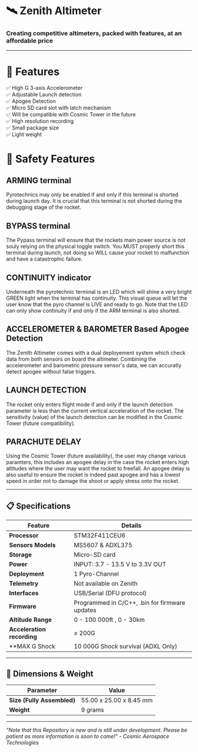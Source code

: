 # 🛰️ Zenith Altimeter

### **Creating competitive altimeters, packed with features, at an affordable price**  

---

# 📌 Features  
✅ High G 3-axis Accelerometer <br>
✅ Adjustable Launch detection<br>
✅ Apogee Detection<br>
✅ Micro SD card slot with latch mechanism<br>
✅ Will be compatible with Cosmic Tower in the future<br>
✅ High resolution recording<br>
✅ Small package size  <br>
✅ Light weight <br>

# 🦺 Safety Features

## ARMING terminal
Pyrotechnics may only be enabled if and only if this terminal is shorted during launch day. It is crucial that this terminal
is not shorted during the debugging stage of the rocket.

## BYPASS terminal
The Pypass terminal will ensure that the rockets main power source is not souly relying on the physical toggle switch. You MUST
properly short this terminal during launch, not doing so WILL cause your rocket to malfunction and have a catastrophic failure.

## CONTINUITY indicator
Underneath the pyrotechnic terminal is an LED which will shine a very bright GREEN light when the terminal has continuity. This visual
queue will let the user know that the pyro channel is LIVE and ready to go. Note that the LED can only show continuity if and only if
the ARM terminal is also shorted.

## ACCELEROMETER & BAROMETER Based Apogee Detection
The Zenith Altimeter comes with a dual deployement system which check data from both sensors on board the altimeter. Combining the accelerometer 
and barometric pressure sensor's data, we can accuratly detect apogee without false triggers.

## LAUNCH DETECTION
The rocket only enters flight mode if and only if the launch detection parameter is less than the current vertical acceleration of the rocket. The sensitivity (value) of the launch detection can be modified in the Cosmic Tower (future compatibility).

## PARACHUTE DELAY
Using the Cosmic Tower (future availability), the user may change various paramters, this includes an apogee delay in the case the rocket enters high altitudes where the user may want the rocket to freefall. An apogee delay is also useful to ensure the rocket is indeed past apogee and has a lowest speed in order not to damage the shoot or apply stress onto the rocket.

---

## 📋 Specifications  

| Feature           | Details                                  |
|------------------|----------------------------------|
| **Processor**    | STM32F411CEU6               |
| **Sensors Models**      | MS5607 & ADXL375  |
| **Storage**      | Micro-SD card      |
| **Power**        | INPUT: 3.7 - 13.5 V to 3.3V OUT       |
| **Deployment**   | 1 Pyro-Channel        |
| **Telemetry**    | Not available on Zenith       |
| **Interfaces**   | USB/Serial (DFU protocol)              |
| **Firmware**     | Programmed in C/C++, .bin for firmware updates  |
| **Altitude Range** | 0 - 100 000ft , 0 - 30km |
| **Acceleration recording**| ± 200G |
| **MAX G Shock | 10 000G Shock survival (ADXL Only) |

---

## 📏 Dimensions & Weight  

| Parameter       | Value               |
|----------------|---------------------|
| **Size (Fully Assembled)**       | 55.00 x 25.00 x 8.45 mm |
| **Weight**     | 9 grams            |

---
*"Note that this Repository is new and is still under development. Please be patient as more information is soon to come!" - Cosmic Aerospace Technologies*
